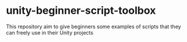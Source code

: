 # unity-beginner-script-toolbox
This repository aim to give beginners some examples of scripts that they can freely use in their Unity projects
